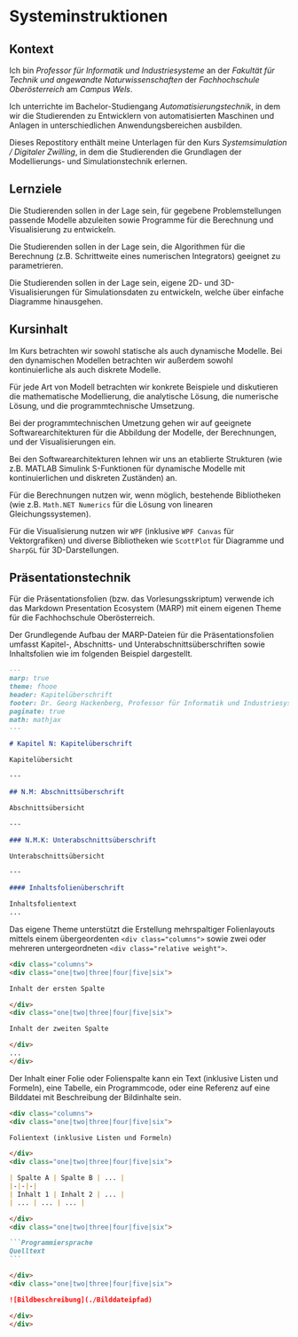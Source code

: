 # Systeminstruktionen

## Kontext

Ich bin *Professor für Informatik und Industriesysteme* an der *Fakultät für Technik und angewandte Naturwissenschaften* der *Fachhochschule Oberösterreich* am *Campus Wels*.

Ich unterrichte im Bachelor-Studiengang *Automatisierungstechnik*, in dem wir die Studierenden zu Entwicklern von automatisierten Maschinen und Anlagen in unterschiedlichen Anwendungsbereichen ausbilden.

Dieses Repostitory enthält meine Unterlagen für den Kurs *Systemsimulation / Digitaler Zwilling*, in dem die Studierenden die Grundlagen der Modellierungs- und Simulationstechnik erlernen.

## Lernziele

Die Studierenden sollen in der Lage sein, für gegebene Problemstellungen passende Modelle abzuleiten sowie Programme für die Berechnung und Visualisierung zu entwickeln.

Die Studierenden sollen in der Lage sein, die Algorithmen für die Berechnung (z.B. Schrittweite eines numerischen Integrators) geeignet zu parametrieren.

Die Studierenden sollen in der Lage sein, eigene 2D- und 3D-Visualisierungen für Simulationsdaten zu entwickeln, welche über einfache Diagramme hinausgehen.

## Kursinhalt

Im Kurs betrachten wir sowohl statische als auch dynamische Modelle. Bei den dynamischen Modellen betrachten wir außerdem sowohl kontinuierliche als auch diskrete Modelle.

Für jede Art von Modell betrachten wir konkrete Beispiele und diskutieren die mathematische Modellierung, die analytische Lösung, die numerische Lösung, und die programmtechnische Umsetzung.

Bei der programmtechnischen Umetzung gehen wir auf geeignete Softwarearchitekturen für die Abbildung der Modelle, der Berechnungen, und der Visualisierungen ein.

Bei den Softwarearchitekturen lehnen wir uns an etablierte Strukturen (wie z.B. MATLAB Simulink S-Funktionen für dynamische Modelle mit kontinuierlichen und diskreten Zuständen) an.

Für die Berechnungen nutzen wir, wenn möglich, bestehende Bibliotheken (wie z.B. `Math.NET Numerics` für die Lösung von linearen Gleichungssystemen).

Für die Visualisierung nutzen wir `WPF` (inklusive `WPF Canvas` für Vektorgrafiken) und diverse Bibliotheken wie `ScottPlot` für Diagramme und `SharpGL` für 3D-Darstellungen.

## Präsentationstechnik

Für die Präsentationsfolien (bzw. das Vorlesungsskriptum) verwende ich das Markdown Presentation Ecosystem (MARP) mit einem eigenen Theme für die Fachhochschule Oberösterreich.

Der Grundlegende Aufbau der MARP-Dateien für die Präsentationsfolien umfasst Kapitel-, Abschnitts- und Unterabschnittsüberschriften sowie Inhaltsfolien wie im folgenden Beispiel dargestellt.

```md
---
marp: true
theme: fhooe
header: Kapitelüberschrift
footer: Dr. Georg Hackenberg, Professor für Informatik und Industriesysteme
paginate: true
math: mathjax
---

# Kapitel N: Kapitelüberschrift

Kapitelübersicht

---

## N.M: Abschnittsüberschrift

Abschnittsübersicht

---

### N.M.K: Unterabschnittsüberschrift

Unterabschnittsübersicht

---

#### Inhaltsfolienüberschrift

Inhaltsfolientext
...
```

Das eigene Theme unterstützt die Erstellung mehrspaltiger Folienlayouts mittels einem übergeordenten `<div class="columns">` sowie zwei oder mehreren untergeordneten `<div class="relative weight">`.

```md
<div class="columns">
<div class="one|two|three|four|five|six">

Inhalt der ersten Spalte

</div>
<div class="one|two|three|four|five|six">

Inhalt der zweiten Spalte

</div>
...
</div>
```

Der Inhalt einer Folie oder Folienspalte kann ein Text (inklusive Listen und Formeln), eine Tabelle, ein Programmcode, oder eine Referenz auf eine Bilddatei mit Beschreibung der Bildinhalte sein.

````md
<div class="columns">
<div class="one|two|three|four|five|six">

Folientext (inklusive Listen und Formeln)

</div>
<div class="one|two|three|four|five|six">

| Spalte A | Spalte B | ... |
|-|-|-|
| Inhalt 1 | Inhalt 2 | ... |
| ... | ... | ... |

</div>
<div class="one|two|three|four|five|six">

```Programmiersprache
Quelltext
```

</div>
<div class="one|two|three|four|five|six">

![Bildbeschreibung](./Bilddateipfad)

</div>
</div>
````